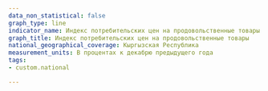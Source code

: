```yaml
---
data_non_statistical: false
graph_type: line
indicator_name: Индекс потребительских цен на продовольственные товары
graph_title: Индекс потребительских цен на продовольственные товары
national_geographical_coverage: Кыргызская Республика
measurement_units: В процентах к декабрю предыдущего года
tags:
- custom.national

---
```

